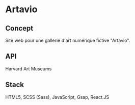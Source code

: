 # Artavio
## Concept
Site web pour une gallerie d'art numérique fictive "Artavio". 
## API
Harvard Art Museums
## Stack
HTML5, SCSS (Sass), JavaScript, Gsap, React.JS
